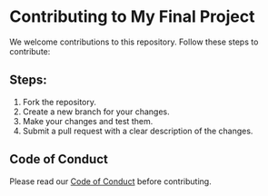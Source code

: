 # Contributing to My Final Project
We welcome contributions to this repository. Follow these steps to contribute:

## Steps:
1. Fork the repository.
2. Create a new branch for your changes.
3. Make your changes and test them.
4. Submit a pull request with a clear description of the changes.

## Code of Conduct
Please read our [Code of Conduct](CODE_OF_CONDUCT.md) before contributing.
